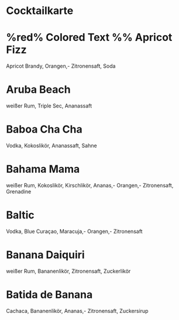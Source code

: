 # Cocktailkarte

# %red% Colored Text %% Apricot Fizz
Apricot Brandy, Orangen,- Zitronensaft, Soda
# Aruba Beach
weißer Rum, Triple Sec, Ananassaft
# Baboa Cha Cha
Vodka, Kokoslikör, Ananassaft, Sahne
# Bahama Mama
weißer Rum, Kokoslikör, Kirschlikör, Ananas,- Orangen,- Zitronensaft,     Grenadine
# Baltic
Vodka, Blue Curaçao, Maracuja,- Orangen,- Zitronensaft
# Banana Daiquiri
weißer Rum, Bananenlikör, Zitronensaft, Zuckerlikör
# Batida de Banana
Cachaca, Bananenlikör, Ananas,- Zitronensaft, Zuckersirup
